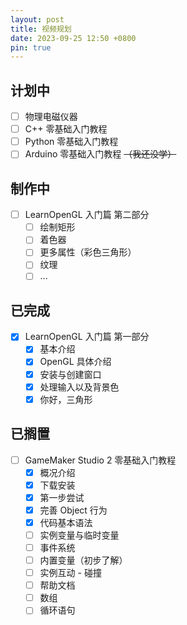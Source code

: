 ```yaml
---
layout: post
title: 视频规划
date: 2023-09-25 12:50 +0800
pin: true
---
```


## 计划中

- [ ] 物理电磁仪器
- [ ] C++ 零基础入门教程
- [ ] Python 零基础入门教程
- [ ] Arduino 零基础入门教程 ~~（我还没学）~~

## 制作中

- [ ] LearnOpenGL 入门篇 第二部分
  - [ ] 绘制矩形
  - [ ] 着色器
  - [ ] 更多属性（彩色三角形）
  - [ ] 纹理
  - [ ] ...

## 已完成

- [x] LearnOpenGL 入门篇 第一部分
  - [x] 基本介绍
  - [x] OpenGL 具体介绍
  - [x] 安装与创建窗口
  - [x] 处理输入以及背景色
  - [x] 你好，三角形

## 已搁置

- [ ] GameMaker Studio 2 零基础入门教程
  - [x] 概况介绍
  - [x] 下载安装
  - [x] 第一步尝试
  - [x] 完善 Object 行为
  - [x] 代码基本语法
  - [ ] 实例变量与临时变量
  - [ ] 事件系统
  - [ ] 内置变量（初步了解）
  - [ ] 实例互动 - 碰撞
  - [ ] 帮助文档
  - [ ] 数组
  - [ ] 循环语句

